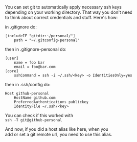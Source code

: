 You can set git to automatically apply necessary ssh keys  
depending on your working directory. That way you don't need  
to think about correct credentials and stuff. Here's how:  

in .gitignore do:  
```gitconfig
[includeIF "gitdir:~/personal/"]
	path = "~/.gitconfig-personal"
```

then in .gitignore-personal do:  
```gitconfig
[user]
    name = foo bar
    email = foo@bar.com
[core]
	sshCommand = ssh -i ~/.ssh/<key> -o IdentitiesOnly=yes
```

then in .ssh/config do:  
```sshconfig
Host github-personal
	HostName github.com
	PreferredAuthentications publickey
  	IdentityFile ~/.ssh/<key>
```

You can check if this worked with  
`ssh -T git@github-personal`  

And now, if you did a host alias like here, when you   
add or set a git remote url, you need to use this alias.   
